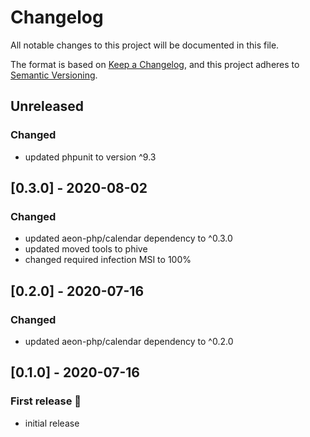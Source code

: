 # Changelog

All notable changes to this project will be documented in this file.

The format is based on [Keep a Changelog](https://keepachangelog.com/en/1.0.0/),
and this project adheres to [Semantic Versioning](https://semver.org/spec/v2.0.0.html).

## Unreleased
### Changed
- updated phpunit to version ^9.3

## [0.3.0] - 2020-08-02
### Changed
- updated aeon-php/calendar dependency to ^0.3.0
- updated moved tools to phive
- changed required infection MSI to 100%

## [0.2.0] - 2020-07-16
### Changed
- updated aeon-php/calendar dependency to ^0.2.0

## [0.1.0] - 2020-07-16
### First release :tada:
- initial release

